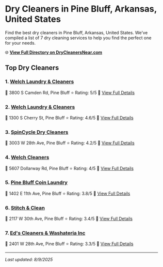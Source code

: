 # Dry Cleaners in Pine Bluff, Arkansas, United States

Find the best dry cleaners in Pine Bluff, Arkansas, United States. We've compiled a list of 7 dry cleaning services to help you find the perfect one for your needs.

🌐 **[View Full Directory on DryCleanersNear.com](https://drycleanersnear.com/city/US/Arkansas/Pine%20Bluff)**

## Top Dry Cleaners

### 1. [Welch Laundry & Cleaners](https://drycleanersnear.com/dryCleaner/6868872b6c86ac6c48acf266/welch-laundry-cleaners)
📍 3800 S Camden Rd, Pine Bluff
⭐ Rating: 5/5
🔗 [View Full Details](https://drycleanersnear.com/dryCleaner/6868872b6c86ac6c48acf266/welch-laundry-cleaners)

### 2. [Welch Laundry & Cleaners](https://drycleanersnear.com/dryCleaner/686887346c86ac6c48acf34c/welch-laundry-cleaners)
📍 1300 S Cherry St, Pine Bluff
⭐ Rating: 4.6/5
🔗 [View Full Details](https://drycleanersnear.com/dryCleaner/686887346c86ac6c48acf34c/welch-laundry-cleaners)

### 3. [SpinCycle Dry Cleaners](https://drycleanersnear.com/dryCleaner/686887366c86ac6c48acf389/spincycle-dry-cleaners)
📍 3003 W 28th Ave, Pine Bluff
⭐ Rating: 4.2/5
🔗 [View Full Details](https://drycleanersnear.com/dryCleaner/686887366c86ac6c48acf389/spincycle-dry-cleaners)

### 4. [Welch Cleaners](https://drycleanersnear.com/dryCleaner/6868873b6c86ac6c48acf41b/welch-cleaners)
📍 5607 Dollarway Rd, Pine Bluff
⭐ Rating: 4/5
🔗 [View Full Details](https://drycleanersnear.com/dryCleaner/6868873b6c86ac6c48acf41b/welch-cleaners)

### 5. [Pine Bluff Coin Laundry](https://drycleanersnear.com/dryCleaner/6868872e6c86ac6c48acf2a6/pine-bluff-coin-laundry)
📍 1402 E 11th Ave, Pine Bluff
⭐ Rating: 3.8/5
🔗 [View Full Details](https://drycleanersnear.com/dryCleaner/6868872e6c86ac6c48acf2a6/pine-bluff-coin-laundry)

### 6. [Stitch & Clean](https://drycleanersnear.com/dryCleaner/686887356c86ac6c48acf36a/stitch-clean)
📍 2117 W 30th Ave, Pine Bluff
⭐ Rating: 3.4/5
🔗 [View Full Details](https://drycleanersnear.com/dryCleaner/686887356c86ac6c48acf36a/stitch-clean)

### 7. [Ed's Cleaners & Washateria Inc](https://drycleanersnear.com/dryCleaner/686887616c86ac6c48acf591/ed-s-cleaners-washateria-inc)
📍 2401 W 28th Ave, Pine Bluff
⭐ Rating: 3.3/5
🔗 [View Full Details](https://drycleanersnear.com/dryCleaner/686887616c86ac6c48acf591/ed-s-cleaners-washateria-inc)


---

*Last updated: 8/9/2025*
